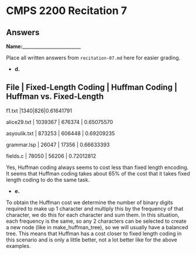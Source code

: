# CMPS 2200 Recitation 7
## Answers

**Name:**_________________________


Place all written answers from `recitation-07.md` here for easier grading.



- **d.**

File | Fixed-Length Coding | Huffman Coding | Huffman vs. Fixed-Length
----------------------------------------------------------------------
f1.txt    |1340|826|0.61641791


alice29.txt    |         1039367            |      676374          | 0.65075570


asyoulik.txt    |           873253          |        606448        | 0.69209235


grammar.lsp    |         26047            |        17356        | 0.66633393


fields.c    |          78050           |        56206        | 0.72012812

Yes, Huffman coding always seems to cost less than fixed length encoding. It seems that Huffman coding takes about 65% of the cost that it takes fixed length coding to do the same task.


- **e.**

To obtain the Huffman cost we determine the number of binary digits required to make up 1 character and multiply this by the frequency of that character, we do this for each character and sum them. In this situation, each frequency is the same, so any 2 characters can be selected to create a new node (like in make_huffman_tree), so we will usually have a balanced tree. This means that Huffman has a cost closer to fixed length coding in this scenario and is only a little better, not a lot better like for the above examples. 

